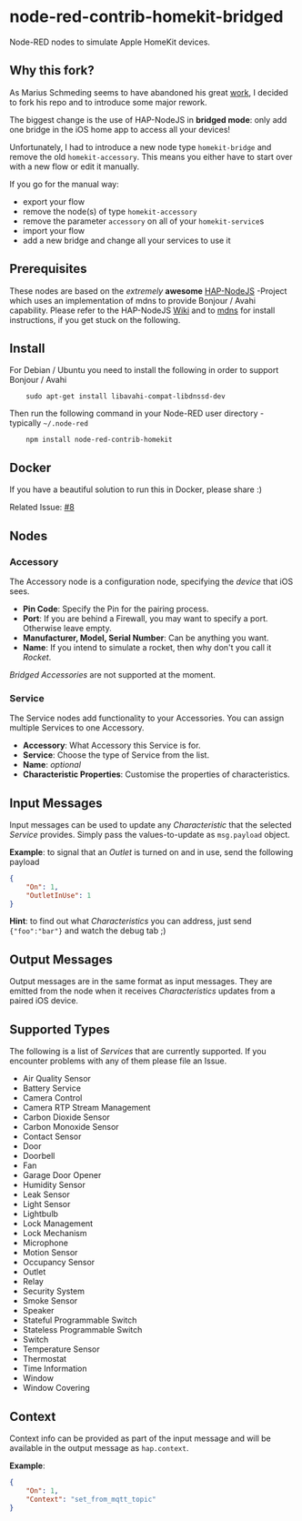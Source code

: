 node-red-contrib-homekit-bridged
================================

Node-RED nodes to simulate Apple HomeKit devices.

## Why this fork?

As Marius Schmeding seems to have abandoned his great [work](https://github.com/mschm/node-red-contrib-homekit), I decided to fork his repo and to introduce some major rework.

The biggest change is the use of HAP-NodeJS in **bridged mode**: only add one bridge in the iOS home app to access all your devices!

Unfortunately, I had to introduce a new node type `homekit-bridge` and remove the old `homekit-accessory`. This means you either have to start over with a new flow or edit it manually.

If you go for the manual way:

* export your flow
* remove the node(s) of type `homekit-accessory`
* remove the parameter `accessory` on all of your `homekit-service`s
* import your flow
* add a new bridge and change all your services to use it

## Prerequisites

These nodes are based on the *extremely* **awesome** [HAP-NodeJS](https://github.com/KhaosT/HAP-NodeJS) -Project which uses an implementation of mdns to provide Bonjour / Avahi capability.
Please refer to the HAP-NodeJS [Wiki](https://github.com/KhaosT/HAP-NodeJS/wiki) and to [mdns](https://www.npmjs.com/package/mdns) for install instructions, if you get stuck on the following.

## Install

For Debian / Ubuntu you need to install the following in order to support Bonjour / Avahi

        sudo apt-get install libavahi-compat-libdnssd-dev

Then run the following command in your Node-RED user directory - typically `~/.node-red`

        npm install node-red-contrib-homekit

## Docker

If you have a beautiful solution to run this in Docker, please share :)

Related Issue: [#8](https://github.com/mschm/node-red-contrib-homekit/issues/8)

## Nodes

### Accessory

The Accessory node is a configuration node, specifying the *device* that iOS sees.

* **Pin Code**: Specify the Pin for the pairing process.
* **Port**: If you are behind a Firewall, you may want to specify a port. Otherwise leave empty.
* **Manufacturer, Model, Serial Number**: Can be anything you want.
* **Name**: If you intend to simulate a rocket, then why don't you call it *Rocket*.

*Bridged Accessories* are not supported at the moment.

### Service

The Service nodes add functionality to your Accessories. You can assign multiple Services to one Accessory.

* **Accessory**: What Accessory this Service is for.
* **Service**: Choose the type of Service from the list.
* **Name**: *optional*
* **Characteristic Properties**: Customise the properties of characteristics.

## Input Messages

Input messages can be used to update any *Characteristic* that the selected *Service* provides. Simply pass the values-to-update as `msg.payload` object.

**Example**: to signal that an *Outlet* is turned on and in use, send the following payload

```json
{
    "On": 1,
    "OutletInUse": 1
}
```
**Hint**: to find out what *Characteristics* you can address, just send `{"foo":"bar"}` and watch the debug tab ;)

## Output Messages

Output messages are in the same format as input messages. They are emitted from the node when it receives *Characteristics* updates from a paired iOS device.

## Supported Types

The following is a list of *Services* that are currently supported. If you encounter problems with any of them please file an Issue.

*   Air Quality Sensor
*   Battery Service
*   Camera Control
*   Camera RTP Stream Management
*   Carbon Dioxide Sensor
*   Carbon Monoxide Sensor
*   Contact Sensor
*   Door
*   Doorbell
*   Fan
*   Garage Door Opener
*   Humidity Sensor
*   Leak Sensor
*   Light Sensor
*   Lightbulb
*   Lock Management
*   Lock Mechanism
*   Microphone
*   Motion Sensor
*   Occupancy Sensor
*   Outlet
*   Relay
*   Security System
*   Smoke Sensor
*   Speaker
*   Stateful Programmable Switch
*   Stateless Programmable Switch
*   Switch
*   Temperature Sensor
*   Thermostat
*   Time Information
*   Window
*   Window Covering


## Context

Context info can be provided as part of the input message and will be available in the output message as `hap.context`.

**Example**:

```json
{
    "On": 1,
    "Context": "set_from_mqtt_topic"
}
```
